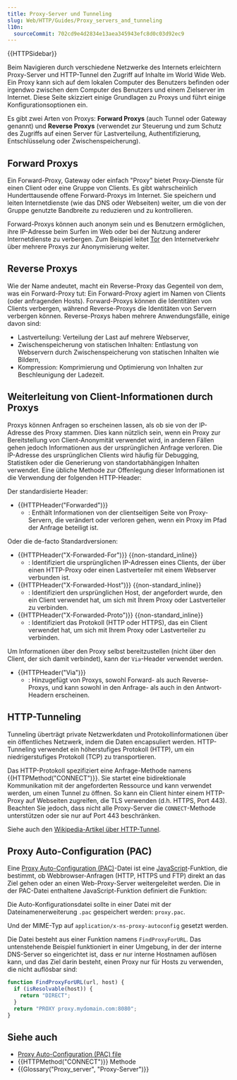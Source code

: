 ```yaml
---
title: Proxy-Server und Tunneling
slug: Web/HTTP/Guides/Proxy_servers_and_tunneling
l10n:
  sourceCommit: 702cd9e4d2834e13aea345943efc8d0c03d92ec9
---
```


{{HTTPSidebar}}

Beim Navigieren durch verschiedene Netzwerke des Internets erleichtern Proxy-Server und HTTP-Tunnel den Zugriff auf Inhalte im World Wide Web. Ein Proxy kann sich auf dem lokalen Computer des Benutzers befinden oder irgendwo zwischen dem Computer des Benutzers und einem Zielserver im Internet. Diese Seite skizziert einige Grundlagen zu Proxys und führt einige Konfigurationsoptionen ein.

Es gibt zwei Arten von Proxys: **Forward Proxys** (auch Tunnel oder Gateway genannt) und **Reverse Proxys** (verwendet zur Steuerung und zum Schutz des Zugriffs auf einen Server für Lastverteilung, Authentifizierung, Entschlüsselung oder Zwischenspeicherung).

## Forward Proxys

Ein Forward-Proxy, Gateway oder einfach "Proxy" bietet Proxy-Dienste für einen Client oder eine Gruppe von Clients. Es gibt wahrscheinlich Hunderttausende offene Forward-Proxys im Internet. Sie speichern und leiten Internetdienste (wie das DNS oder Webseiten) weiter, um die von der Gruppe genutzte Bandbreite zu reduzieren und zu kontrollieren.

Forward-Proxys können auch anonym sein und es Benutzern ermöglichen, ihre IP-Adresse beim Surfen im Web oder bei der Nutzung anderer Internetdienste zu verbergen. Zum Beispiel leitet [Tor](https://www.torproject.org/) den Internetverkehr über mehrere Proxys zur Anonymisierung weiter.

## Reverse Proxys

Wie der Name andeutet, macht ein Reverse-Proxy das Gegenteil von dem, was ein Forward-Proxy tut: Ein Forward-Proxy agiert im Namen von Clients (oder anfragenden Hosts). Forward-Proxys können die Identitäten von Clients verbergen, während Reverse-Proxys die Identitäten von Servern verbergen können. Reverse-Proxys haben mehrere Anwendungsfälle, einige davon sind:

- Lastverteilung: Verteilung der Last auf mehrere Webserver,
- Zwischenspeicherung von statischen Inhalten: Entlastung von Webservern durch Zwischenspeicherung von statischen Inhalten wie Bildern,
- Kompression: Komprimierung und Optimierung von Inhalten zur Beschleunigung der Ladezeit.

## Weiterleitung von Client-Informationen durch Proxys

Proxys können Anfragen so erscheinen lassen, als ob sie von der IP-Adresse des Proxy stammen. Dies kann nützlich sein, wenn ein Proxy zur Bereitstellung von Client-Anonymität verwendet wird, in anderen Fällen gehen jedoch Informationen aus der ursprünglichen Anfrage verloren. Die IP-Adresse des ursprünglichen Clients wird häufig für Debugging, Statistiken oder die Generierung von standortabhängigen Inhalten verwendet. Eine übliche Methode zur Offenlegung dieser Informationen ist die Verwendung der folgenden HTTP-Header:

Der standardisierte Header:

- {{HTTPHeader("Forwarded")}}
  - : Enthält Informationen von der clientseitigen Seite von Proxy-Servern, die verändert oder verloren gehen, wenn ein Proxy im Pfad der Anfrage beteiligt ist.

Oder die de-facto Standardversionen:

- {{HTTPHeader("X-Forwarded-For")}} {{non-standard_inline}}
  - : Identifiziert die ursprünglichen IP-Adressen eines Clients, der über einen HTTP-Proxy oder einen Lastverteiler mit einem Webserver verbunden ist.
- {{HTTPHeader("X-Forwarded-Host")}} {{non-standard_inline}}
  - : Identifiziert den ursprünglichen Host, der angefordert wurde, den ein Client verwendet hat, um sich mit Ihrem Proxy oder Lastverteiler zu verbinden.
- {{HTTPHeader("X-Forwarded-Proto")}} {{non-standard_inline}}
  - : Identifiziert das Protokoll (HTTP oder HTTPS), das ein Client verwendet hat, um sich mit Ihrem Proxy oder Lastverteiler zu verbinden.

Um Informationen über den Proxy selbst bereitzustellen (nicht über den Client, der sich damit verbindet), kann der `Via`-Header verwendet werden.

- {{HTTPHeader("Via")}}
  - : Hinzugefügt von Proxys, sowohl Forward- als auch Reverse-Proxys, und kann sowohl in den Anfrage- als auch in den Antwort-Headern erscheinen.

## HTTP-Tunneling

Tunneling überträgt private Netzwerkdaten und Protokollinformationen über ein öffentliches Netzwerk, indem die Daten encapsuliert werden. HTTP-Tunneling verwendet ein höherstufiges Protokoll (HTTP), um ein niedrigerstufiges Protokoll (TCP) zu transportieren.

Das HTTP-Protokoll spezifiziert eine Anfrage-Methode namens {{HTTPMethod("CONNECT")}}. Sie startet eine bidirektionale Kommunikation mit der angeforderten Ressource und kann verwendet werden, um einen Tunnel zu öffnen. So kann ein Client hinter einem HTTP-Proxy auf Webseiten zugreifen, die TLS verwenden (d.h. HTTPS, Port 443). Beachten Sie jedoch, dass nicht alle Proxy-Server die `CONNECT`-Methode unterstützen oder sie nur auf Port 443 beschränken.

Siehe auch den [Wikipedia-Artikel über HTTP-Tunnel](https://en.wikipedia.org/wiki/HTTP_tunnel).

## Proxy Auto-Configuration (PAC)

Eine [Proxy Auto-Configuration (PAC)](/de/docs/Web/HTTP/Guides/Proxy_servers_and_tunneling/Proxy_Auto-Configuration_PAC_file)-Datei ist eine [JavaScript](/de/docs/Web/JavaScript)-Funktion, die bestimmt, ob Webbrowser-Anfragen (HTTP, HTTPS und FTP) direkt an das Ziel gehen oder an einen Web-Proxy-Server weitergeleitet werden. Die in der PAC-Datei enthaltene JavaScript-Funktion definiert die Funktion:

Die Auto-Konfigurationsdatei sollte in einer Datei mit der Dateinamenerweiterung `.pac` gespeichert werden: `proxy.pac`.

Und der MIME-Typ auf `application/x-ns-proxy-autoconfig` gesetzt werden.

Die Datei besteht aus einer Funktion namens `FindProxyForURL`. Das untenstehende Beispiel funktioniert in einer Umgebung, in der der interne DNS-Server so eingerichtet ist, dass er nur interne Hostnamen auflösen kann, und das Ziel darin besteht, einen Proxy nur für Hosts zu verwenden, die nicht auflösbar sind:

```js
function FindProxyForURL(url, host) {
  if (isResolvable(host)) {
    return "DIRECT";
  }
  return "PROXY proxy.mydomain.com:8080";
}
```

## Siehe auch

- [Proxy Auto-Configuration (PAC) file](/de/docs/Web/HTTP/Guides/Proxy_servers_and_tunneling/Proxy_Auto-Configuration_PAC_file)
- {{HTTPMethod("CONNECT")}} Methode
- {{Glossary("Proxy_server", "Proxy-Server")}}
